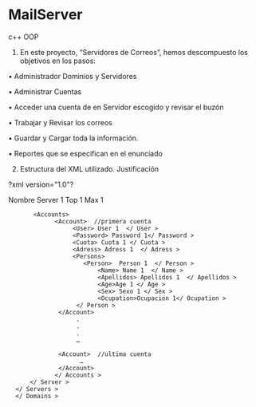 # MailServer
c++ OOP

1. En este proyecto, “Servidores de Correos”, hemos descompuesto los objetivos  en los pasos:

•	Administrador Dominios y Servidores

•	Administrar Cuentas

•	Acceder una cuenta de en Servidor escogido y revisar el buzón

•	Trabajar y Revisar  los correos

•	Guardar y Cargar toda la información.

•	Reportes que se especifican en el enunciado

2. Estructura del  XML utilizado. Justificación

?xml version=\"1.0\"?

<Domains>
    <Servers>
       <Server>
           <NameDomain>Nombre Server 1</ NameDomain >
           <Tope de Cuenta>Top 1</ Tope de Cuenta >
           <Maximo de Tamaño del correo>Max 1</ Maximo de Tamaño del correo >

           <Accounts>
                 <Account>  //primera cuenta
                      <User> User 1  </ User >
                      <Password> Password 1</ Password >             
                      <Cuota> Cuota 1 </ Cuota >
                      <Adress> Adress 1  </ Adress >
                      <Persons> 
                         <Person>  Person 1  </ Person >
                             <Name> Name 1  </ Name >
                             <Apellidos> Apellidos 1  </ Apellidos >
                             <Age>Age 1 </ Age >    
                             <Sex> Sexo 1 </ Sex >
                             <Ocupation>Ocupacion 1</ Ocupation >
                       </ Person >
                  </Account>
                       .
                       .
                       .            
                       …
 
                  <Account>  //ultima cuenta
                        …
                  </Account>
                 </ Accounts >
          </ Server >
      </ Servers >
      </ Domains >
